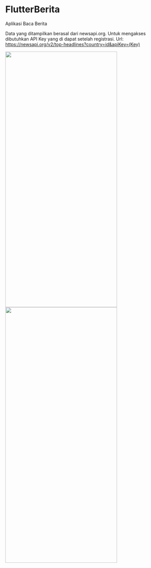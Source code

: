 # FlutterBerita
Aplikasi Baca Berita

Data yang ditampilkan berasal dari newsapi.org.
Untuk mengakses dibutuhkan API Key yang di dapat setelah registrasi.
Url: https://newsapi.org/v2/top-headlines?country=id&apiKey=(Key)

<img src="https://raw.github.com/Cama000/FlutterBerita/master/Documentation/Screenshot/Home.jpeg" width="350" height="800">   <img src="https://raw.github.com/Cama000/FlutterBerita/master/Documentation/Screenshot/Article.jpg" width="350" height="800" margin:50>
